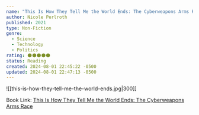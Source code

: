 ```yaml
---
name: "This Is How They Tell Me the World Ends: The Cyberweapons Arms Race"
author: Nicole Perlroth
published: 2021
type: Non-Fiction
genre:
  - Science
  - Technology
  - Politics
rating: 🌑🌑🌑🌑🌑
status: Reading
created: 2024-08-01 22:45:22 -0500
updated: 2024-08-01 22:47:13 -0500
---
```


![[this-is-how-they-tell-me-the-world-ends.jpg|300]]

Book Link: [This Is How They Tell Me the World Ends: The Cyberweapons Arms Race](https://www.goodreads.com/book/show/49247043-this-is-how-they-tell-me-the-world-ends)
